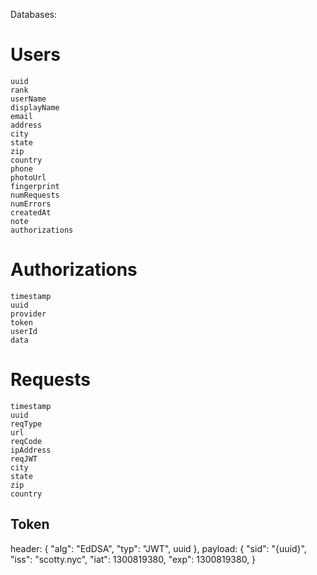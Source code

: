 Databases:

# Users

    uuid
    rank
    userName
    displayName
    email
    address
    city
    state
    zip
    country
    phone
    photoUrl
    fingerprint
    numRequests
    numErrors
    createdAt
    note
    authorizations

# Authorizations

    timestamp
    uuid
    provider
    token
    userId
    data

# Requests

    timestamp
    uuid
    reqType
    url
    reqCode
    ipAddress
    reqJWT
    city
    state
    zip
    country

## Token

header: {
"alg": "EdDSA",
"typ": "JWT",
uuid
},
payload: {
"sid": "{uuid}",
"iss": "scotty.nyc",
"iat": 1300819380,
"exp": 1300819380,
}
